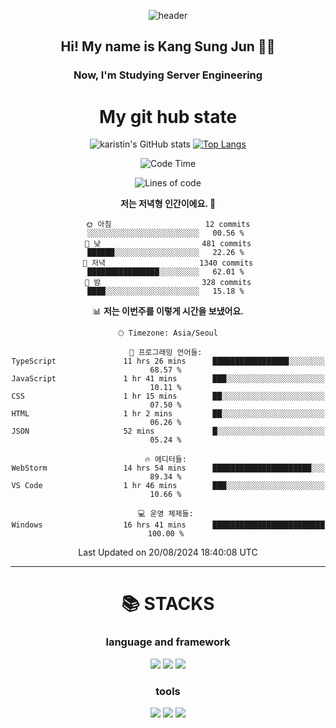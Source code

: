 <div align="center">
  
![header](https://capsule-render.vercel.app/api?type=waving&color=auto&height=300&section=header&text=Welcome&fontSize=90)
  <h2 align-"center"> Hi! My name is Kang Sung Jun 👋👋</h2>
  <h3 align="center"> Now, I'm Studying Server Engineering </h3>


  # My git hub state
  
![karistin's GitHub stats](https://github-readme-stats.vercel.app/api?username=karistin&show_icons=true&theme=dracula)
[![Top Langs](https://github-readme-stats.vercel.app/api/top-langs/?username=karistin&layout=compact)](https://github.com/karistin/github-readme-stats)
 
  
 <!--START_SECTION:waka-->
![Code Time](http://img.shields.io/badge/Code%20Time-710%20hrs%2056%20mins-blue)

![Lines of code](https://img.shields.io/badge/%EC%A0%80%EB%8A%94%20%EC%97%AC%ED%83%9C%EA%B9%8C%EC%A7%80%20-1.2%20million%20%EC%A4%84%EC%9D%98%20%EC%BD%94%EB%93%9C%EB%A5%BC%20%EC%9E%91%EC%84%B1%ED%96%88%EC%96%B4%EC%9A%94.-blue)

**저는 저녁형 인간이에요. 🦉** 

```text
🌞 아침                     12 commits          ░░░░░░░░░░░░░░░░░░░░░░░░░   00.56 % 
🌆 낮　                     481 commits         ██████░░░░░░░░░░░░░░░░░░░   22.26 % 
🌃 저녁                     1340 commits        ████████████████░░░░░░░░░   62.01 % 
🌙 밤　                     328 commits         ████░░░░░░░░░░░░░░░░░░░░░   15.18 % 
```


📊 **저는 이번주를 이렇게 시간을 보냈어요.** 

```text
🕑︎ Timezone: Asia/Seoul

💬 프로그래밍 언어들: 
TypeScript               11 hrs 26 mins      █████████████████░░░░░░░░   68.57 % 
JavaScript               1 hr 41 mins        ███░░░░░░░░░░░░░░░░░░░░░░   10.11 % 
CSS                      1 hr 15 mins        ██░░░░░░░░░░░░░░░░░░░░░░░   07.50 % 
HTML                     1 hr 2 mins         ██░░░░░░░░░░░░░░░░░░░░░░░   06.26 % 
JSON                     52 mins             █░░░░░░░░░░░░░░░░░░░░░░░░   05.24 % 

🔥 에디터들: 
WebStorm                 14 hrs 54 mins      ██████████████████████░░░   89.34 % 
VS Code                  1 hr 46 mins        ███░░░░░░░░░░░░░░░░░░░░░░   10.66 % 

💻 운영 체제들: 
Windows                  16 hrs 41 mins      █████████████████████████   100.00 % 
```


 Last Updated on 20/08/2024 18:40:08 UTC
<!--END_SECTION:waka-->

  
  ---
   # 📚 STACKS
  ### language and framework
  <img src="https://img.shields.io/badge/java-007396?style=for-the-badge&logo=java&logoColor=white">
  <img src="https://img.shields.io/badge/python-3776AB?style=for-the-badge&logo=python&logoColor=white">
  <img src="https://img.shields.io/badge/springboot-6DB33F?style=for-the-badge&logo=springboot&logoColor=white">
  
  ### tools
  <img src="https://img.shields.io/badge/git-F05032?style=for-the-badge&logo=git&logoColor=white">
  <img src="https://img.shields.io/badge/mysql-4479A1?style=for-the-badge&logo=mysql&logoColor=white">
  <img src="https://img.shields.io/badge/gradle-02303A?style=for-the-badge&logo=gradle&logoColor=white">
</div>
  
